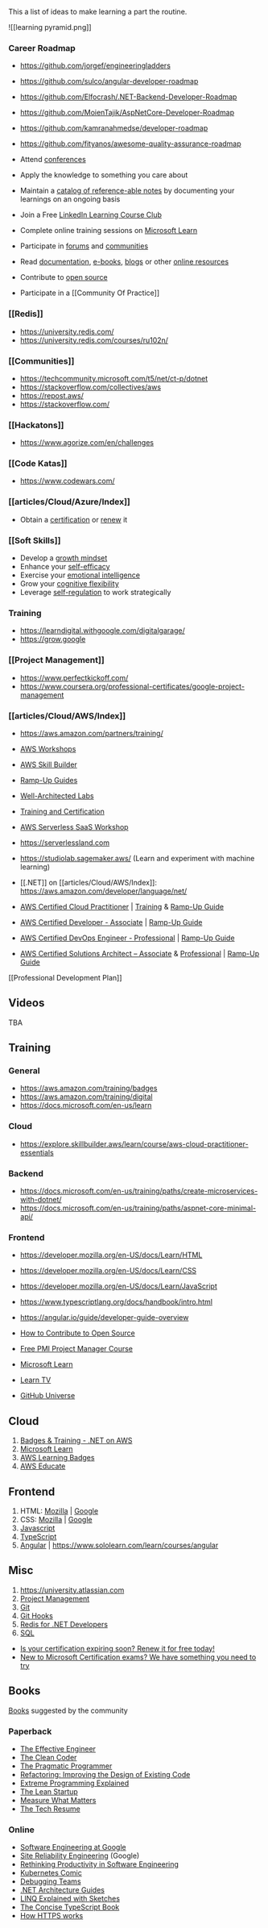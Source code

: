 This a list of ideas to make learning a part the routine.

![[learning pyramid.png]]
### Career Roadmap
- https://github.com/jorgef/engineeringladders
- https://github.com/sulco/angular-developer-roadmap
- https://github.com/Elfocrash/.NET-Backend-Developer-Roadmap
- https://github.com/MoienTajik/AspNetCore-Developer-Roadmap
- https://github.com/kamranahmedse/developer-roadmap
- https://github.com/fityanos/awesome-quality-assurance-roadmap

- Attend [conferences](conferences.md)
- Apply the knowledge to something you care about
- Maintain a [catalog of reference-able notes](https://github.com/readme/guides/private-documentation) by documenting your learnings on an ongoing basis
- Join a Free [LinkedIn Learning Course Club](https://learning.linkedin.com/course-club)
- Complete online training sessions on [Microsoft Learn](https://docs.microsoft.com/en-us/learn/)
- Participate in [forums](https://docs.microsoft.com/en-us/answers/products/dotnet) and [communities](https://techcommunity.microsoft.com/t5/net/ct-p/dotnet)
- Read [documentation](https://docs.microsoft.com/en-us/dotnet/), [e-books](https://azure.microsoft.com/en-us/resources/whitepapers/search/?type=EBookResource), [blogs](https://devblogs.microsoft.com/) or other [online resources](https://azure.microsoft.com/en-us/resources)
- Contribute to [open source](https://stackoverflow.blog/2020/08/03/getting-started-with-contributing-to-open-source/)
- Participate in a [[Community Of Practice]]

### [[Redis]]
- https://university.redis.com/
- https://university.redis.com/courses/ru102n/

### [[Communities]]
- https://techcommunity.microsoft.com/t5/net/ct-p/dotnet
- https://stackoverflow.com/collectives/aws
- https://repost.aws/
- https://stackoverflow.com/

### [[Hackatons]]
- https://www.agorize.com/en/challenges

### [[Code Katas]]
- https://www.codewars.com/

### [[articles/Cloud/Azure/Index]]
- Obtain a [certification](https://docs.microsoft.com/en-us/learn/certifications/certification-process-overview) or [renew](https://docs.microsoft.com/en-us/learn/certifications/renew-your-microsoft-certification) it

### [[Soft Skills]]
- Develop a [growth mindset](https://docs.microsoft.com/en-us/learn/modules/develop-growth-mindset/)
- Enhance your [self-efficacy](https://docs.microsoft.com/en-us/learn/modules/enhance-self-efficacy/)
- Exercise your [emotional intelligence](https://docs.microsoft.com/en-us/learn/modules/exercise-your-emotional-intelligence/)
- Grow your [cognitive flexibility](https://docs.microsoft.com/en-us/learn/modules/grow-cognitive-flexibility/)
- Leverage [self-regulation](https://docs.microsoft.com/en-us/learn/modules/self-regulation-work-strategically/) to work strategically

### Training
- https://learndigital.withgoogle.com/digitalgarage/
- https://grow.google

### [[Project Management]]
- https://www.perfectkickoff.com/
- https://www.coursera.org/professional-certificates/google-project-management

### [[articles/Cloud/AWS/Index]]
- https://aws.amazon.com/partners/training/
- [AWS Workshops](https://workshops.aws/)
- [AWS Skill Builder](https://explore.skillbuilder.aws/learn)
- [Ramp-Up Guides](https://aws.amazon.com/training/ramp-up-guides)
- [Well-Architected Labs](https://www.wellarchitectedlabs.com/)
- [Training and Certification](https://aws.amazon.com/training/?sc_ichannel=ha&sc_icampaign=acq_awsblogsb&sc_icontent=architecture-resources)
- [AWS Serverless SaaS Workshop](https://catalog.us-east-1.prod.workshops.aws/workshops/b0c6ad36-0a4b-45d8-856b-8a64f0ac76bb/en-US)
- https://serverlessland.com
- https://studiolab.sagemaker.aws/ (Learn and experiment with machine learning)
- [[.NET]] on [[articles/Cloud/AWS/Index]]: https://aws.amazon.com/developer/language/net/

- [AWS Certified Cloud Practitioner](https://aws.amazon.com/certification/certified-cloud-practitioner/) | [Training](https://explore.skillbuilder.aws/learn/course/external/view/elearning/134/aws-cloud-practitioner-essentials) & [Ramp-Up Guide](https://d1.awsstatic.com/training-and-certification/ramp-up_guides/Ramp-Up_Guide_Cloud_Foundations.pdf)
-  [AWS Certified Developer - Associate](https://aws.amazon.com/certification/certified-developer-associate/) | [Ramp-Up Guide](https://d1.awsstatic.com/training-and-certification/ramp-up_guides/Ramp-Up_Guide_Developer.pdf)
-  [AWS Certified DevOps Engineer - Professional](https://aws.amazon.com/certification/certified-devops-engineer-professional/) | [Ramp-Up Guide](https://d1.awsstatic.com/training-and-certification/ramp-up_guides/Ramp-Up_Guide_DevOps.pdf)
-  [AWS Certified Solutions Architect – Associate](https://aws.amazon.com/certification/certified-solutions-architect-associate/) & [Professional](https://aws.amazon.com/certification/certified-devops-engineer-professional/) | [Ramp-Up Guide](https://d1.awsstatic.com/training-and-certification/ramp-up_guides/Ramp-Up_Guide_Architect.pdf)

[[Professional Development Plan]]

## Videos
TBA
## Training
### General
- https://aws.amazon.com/training/badges
- https://aws.amazon.com/training/digital
- https://docs.microsoft.com/en-us/learn
### Cloud
- https://explore.skillbuilder.aws/learn/course/aws-cloud-practitioner-essentials
### Backend
- https://docs.microsoft.com/en-us/training/paths/create-microservices-with-dotnet/
- https://docs.microsoft.com/en-us/training/paths/aspnet-core-minimal-api/
### Frontend
- https://developer.mozilla.org/en-US/docs/Learn/HTML
- https://developer.mozilla.org/en-US/docs/Learn/CSS
- https://developer.mozilla.org/en-US/docs/Learn/JavaScript
- https://www.typescriptlang.org/docs/handbook/intro.html
- https://angular.io/guide/developer-guide-overview


- [How to Contribute to Open Source](https://opensource.guide/how-to-contribute/)
- [Free PMI Project Manager Course](https://www.perfectkickoff.com/)
- [Microsoft Learn](https://docs.microsoft.com/en-us/learn/)
- [Learn TV](https://docs.microsoft.com/en-us/learn/tv/)
- [GitHub Universe](https://githubuniverse.com/)

## Cloud

1. [Badges & Training - .NET on AWS](https://aws.amazon.com/developer/language/net/badges-and-training)
2. [Microsoft Learn](https://learn.microsoft.com/en-us/)
3. [AWS Learning Badges](https://aws.amazon.com/training/badges/)
4. [AWS Educate](https://aws.amazon.com/education/awseducate/)

## Frontend

1. HTML: [Mozilla](https://developer.mozilla.org/en-US/docs/Learn/HTML) | [Google](https://web.dev/learn/html/)
2. CSS: [Mozilla](https://developer.mozilla.org/en-US/docs/Learn/CSS) | [Google](https://web.dev/learn/css/)
3. [Javascript](https://developer.mozilla.org/en-US/docs/Learn/JavaScript)
4. [TypeScript](https://www.typescriptlang.org/docs/handbook/intro.html)
5. [Angular]( https://angular.io/guide/developer-guide-overview) | https://www.sololearn.com/learn/courses/angular

## Misc

1. https://university.atlassian.com
2. [Project Management](https://www.perfectkickoff.com)
4. [Git](https://www.atlassian.com/git)
5. [Git Hooks](https://www.atlassian.com/git/tutorials/git-hooks)
6. [Redis for .NET Developers](https://university.redis.com/courses/ru102n/)
7. [SQL](https://www.w3schools.com/sql/default.asp)


- [Is your certification expiring soon? Renew it for free today!](https://techcommunity.microsoft.com/t5/microsoft-learn-blog/is-your-certification-expiring-soon-renew-it-for-free-today/ba-p/2150405)
- [New to Microsoft Certification exams? We have something you need to try](https://techcommunity.microsoft.com/t5/microsoft-learn-blog/new-to-microsoft-certification-exams-we-have-something-you-need/ba-p/3041520)
## Books

[Books](https://ebookfoundation.github.io/free-programming-books/) suggested by the community

### Paperback
- [The Effective Engineer](https://www.amazon.com/Effective-Engineer-Engineering-Disproportionate-Meaningful/dp/0996128107)
- [The Clean Coder](https://www.amazon.com/Clean-Coder-Conduct-Professional-Programmers/dp/B08X7MNTCX/)
- [The Pragmatic Programmer](https://www.amazon.com/Pragmatic-Programmer-journey-mastery-Anniversary/dp/0135957052)
- [Refactoring: Improving the Design of Existing Code](https://www.amazon.com/Refactoring-Improving-Existing-Addison-Wesley-Signature/dp/0134757599) 
- [Extreme Programming Explained](https://www.amazon.com/Extreme-Programming-Explained-Embrace-Change/dp/0321278658)
- [The Lean Startup](https://www.amazon.com/Lean-Startup-Entrepreneurs-Continuous-Innovation/dp/0307887898)
- [Measure What Matters](https://www.amazon.com/Measure-What-Matters-audiobook/dp/B07BMJ4L1S/)
- [The Tech Resume](https://thetechresume.com)
### Online
- [Software Engineering at Google](https://abseil.io/resources/swe-book/html/toc.html)
- [Site Reliability Engineering](https://sre.google/sre-book/table-of-contents/) (Google)
- [Rethinking Productivity in Software Engineering](https://github.com/leandromonaco/leandromonaco.github.io/blob/main/books/Rethinking%20Productivity%20in%20Software%20Engineering.pdf)
- [Kubernetes Comic](https://cloud.google.com/kubernetes-engine/kubernetes-comic)
- [Debugging Teams](https://book.debuggingteams.com)
- [.NET Architecture Guides](https://dotnet.microsoft.com/en-us/learn/dotnet/architecture-guides)
- [LINQ Explained with Sketches](https://github.com/leandromonaco/leandromonaco.github.io/blob/main/books/LINQ%20Explained%20with%20Sketches.pdf)
- [The Concise TypeScript Book](https://github.com/gibbok/typescript-book)
- [How HTTPS works](https://howhttps.works/)